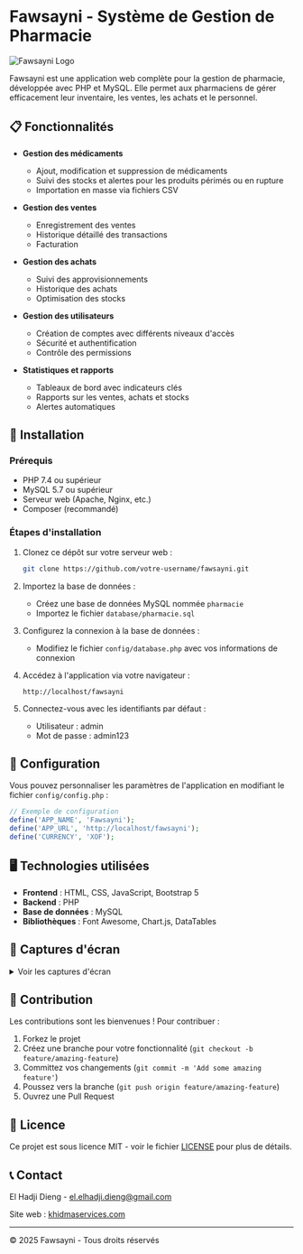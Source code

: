 # Fawsayni - Système de Gestion de Pharmacie

![Fawsayni Logo](https://img.shields.io/badge/Fawsayni-Gestion%20de%20Pharmacie-009688?style=for-the-badge)

Fawsayni est une application web complète pour la gestion de pharmacie, développée avec PHP et MySQL. Elle permet aux pharmaciens de gérer efficacement leur inventaire, les ventes, les achats et le personnel.

## 📋 Fonctionnalités

- **Gestion des médicaments**
  - Ajout, modification et suppression de médicaments
  - Suivi des stocks et alertes pour les produits périmés ou en rupture
  - Importation en masse via fichiers CSV

- **Gestion des ventes**
  - Enregistrement des ventes
  - Historique détaillé des transactions
  - Facturation

- **Gestion des achats**
  - Suivi des approvisionnements
  - Historique des achats
  - Optimisation des stocks

- **Gestion des utilisateurs**
  - Création de comptes avec différents niveaux d'accès
  - Sécurité et authentification
  - Contrôle des permissions

- **Statistiques et rapports**
  - Tableaux de bord avec indicateurs clés
  - Rapports sur les ventes, achats et stocks
  - Alertes automatiques

## 🚀 Installation

### Prérequis

- PHP 7.4 ou supérieur
- MySQL 5.7 ou supérieur
- Serveur web (Apache, Nginx, etc.)
- Composer (recommandé)

### Étapes d'installation

1. Clonez ce dépôt sur votre serveur web :
   ```bash
   git clone https://github.com/votre-username/fawsayni.git
   ```

2. Importez la base de données :
   - Créez une base de données MySQL nommée `pharmacie`
   - Importez le fichier `database/pharmacie.sql`

3. Configurez la connexion à la base de données :
   - Modifiez le fichier `config/database.php` avec vos informations de connexion

4. Accédez à l'application via votre navigateur :
   ```
   http://localhost/fawsayni
   ```

5. Connectez-vous avec les identifiants par défaut :
   - Utilisateur : admin
   - Mot de passe : admin123

## 🔧 Configuration

Vous pouvez personnaliser les paramètres de l'application en modifiant le fichier `config/config.php` :

```php
// Exemple de configuration
define('APP_NAME', 'Fawsayni');
define('APP_URL', 'http://localhost/fawsayni');
define('CURRENCY', 'XOF');
```

## 🖥️ Technologies utilisées

- **Frontend** : HTML, CSS, JavaScript, Bootstrap 5
- **Backend** : PHP
- **Base de données** : MySQL
- **Bibliothèques** : Font Awesome, Chart.js, DataTables

## 📸 Captures d'écran

<details>
<summary>Voir les captures d'écran</summary>

### Page d'accueil
![Page d'accueil](screenshots/accueil.png)

### Tableau de bord
![Tableau de bord](screenshots/dashboard.png)

### Gestion des médicaments
![Gestion des médicaments](screenshots/medicaments.png)

</details>

## 🤝 Contribution

Les contributions sont les bienvenues ! Pour contribuer :

1. Forkez le projet
2. Créez une branche pour votre fonctionnalité (`git checkout -b feature/amazing-feature`)
3. Committez vos changements (`git commit -m 'Add some amazing feature'`)
4. Poussez vers la branche (`git push origin feature/amazing-feature`)
5. Ouvrez une Pull Request

## 📄 Licence

Ce projet est sous licence MIT - voir le fichier [LICENSE](LICENSE) pour plus de détails.

## 📞 Contact

El Hadji Dieng - [el.elhadji.dieng@gmail.com](mailto:el.elhadji.dieng@gmail.com)

Site web : [khidmaservices.com](https://khidmaservices.com)

---

&copy; 2025 Fawsayni - Tous droits réservés
#
